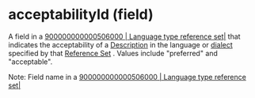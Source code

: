 # acceptabilityId (field)

A field in a [ 900000000000506000 | Language type reference set|](http://snomed.info/id/900000000000506000 "900000000000506000 | Language type reference set |") that indicates the acceptability of a [Description](https://confluence.ihtsdotools.org/display/DOCGLOSS/Description "Glossary link: Description") in the language or [dialect](https://confluence.ihtsdotools.org/display/DOCGLOSS/dialect "Glossary link: dialect") specified by that [Reference Set](https://confluence.ihtsdotools.org/display/DOCGLOSS/Reference+Set "Glossary link: Reference Set") . Values include "preferred" and "acceptable". 

Note: Field name in a [ 900000000000506000 | Language type reference set|](http://snomed.info/id/900000000000506000 "900000000000506000 | Language type reference set |")
